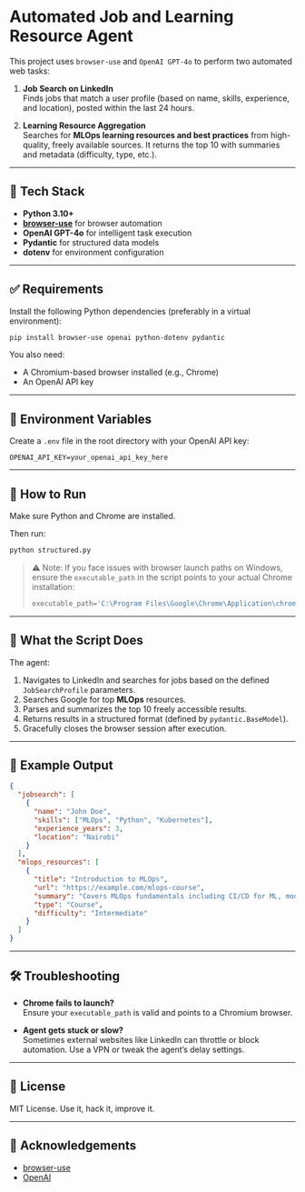 # Automated Job and Learning Resource Agent

This project uses `browser-use` and `OpenAI GPT-4o` to perform two automated web tasks:

1. **Job Search on LinkedIn**  
   Finds jobs that match a user profile (based on name, skills, experience, and location), posted within the last 24 hours.

2. **Learning Resource Aggregation**  
   Searches for **MLOps learning resources and best practices** from high-quality, freely available sources. It returns the top 10 with summaries and metadata (difficulty, type, etc.).

---

## 🔧 Tech Stack

- **Python 3.10+**
- **[browser-use](https://pypi.org/project/browser-use/)** for browser automation
- **OpenAI GPT-4o** for intelligent task execution
- **Pydantic** for structured data models
- **dotenv** for environment configuration

---



## ✅ Requirements

Install the following Python dependencies (preferably in a virtual environment):

```bash
pip install browser-use openai python-dotenv pydantic
```

You also need:
- A Chromium-based browser installed (e.g., Chrome)
- An OpenAI API key

---

## 🔑 Environment Variables

Create a `.env` file in the root directory with your OpenAI API key:

```env
OPENAI_API_KEY=your_openai_api_key_here
```

---

## 🚀 How to Run

Make sure Python and Chrome are installed.

Then run:

```bash
python structured.py
```

> ⚠️ Note: If you face issues with browser launch paths on Windows, ensure the `executable_path` in the script points to your actual Chrome installation:
>
> ```python
> executable_path='C:\Program Files\Google\Chrome\Application\chrome.exe'
> ```

---

## 🧠 What the Script Does

The agent:
1. Navigates to LinkedIn and searches for jobs based on the defined `JobSearchProfile` parameters.
2. Searches Google for top **MLOps** resources.
3. Parses and summarizes the top 10 freely accessible results.
4. Returns results in a structured format (defined by `pydantic.BaseModel`).
5. Gracefully closes the browser session after execution.

---

## 📝 Example Output

```json
{
  "jobsearch": [
    {
      "name": "John Doe",
      "skills": ["MLOps", "Python", "Kubernetes"],
      "experience_years": 3,
      "location": "Nairobi"
    }
  ],
  "mlops_resources": [
    {
      "title": "Introduction to MLOps",
      "url": "https://example.com/mlops-course",
      "summary": "Covers MLOps fundamentals including CI/CD for ML, model deployment, and monitoring.",
      "type": "Course",
      "difficulty": "Intermediate"
    }
  ]
}
```

---

## 🛠️ Troubleshooting

- **Chrome fails to launch?**  
  Ensure your `executable_path` is valid and points to a Chromium browser.

- **Agent gets stuck or slow?**  
  Sometimes external websites like LinkedIn can throttle or block automation. Use a VPN or tweak the agent’s delay settings.

---

## 📜 License

MIT License. Use it, hack it, improve it.

---

## 🙏 Acknowledgements

- [browser-use](https://github.com/gzuidhof/browser-use)
- [OpenAI](https://platform.openai.com/)
